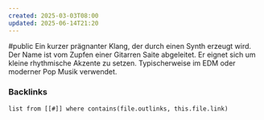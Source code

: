 ```yaml
---
created: 2025-03-03T08:00
updated: 2025-06-14T21:20
---
```

#public
Ein kurzer prägnanter Klang, der durch einen Synth erzeugt wird. Der Name ist vom Zupfen einer Gitarren Saite abgeleitet. Er eignet sich um kleine rhythmische Akzente zu setzen. 
Typischerweise im EDM oder moderner Pop Musik verwendet. 

### Backlinks
```dataview 
list from [[#]] where contains(file.outlinks, this.file.link)
```

